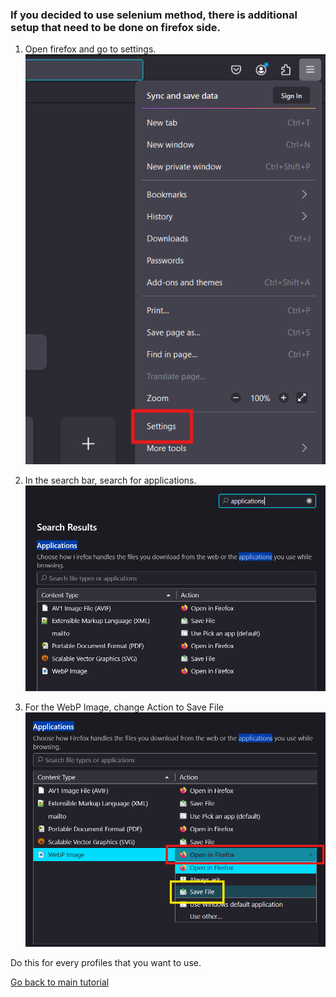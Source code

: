 ### If you decided to use selenium method, there is additional setup that need to be done on firefox side.

1. Open firefox and go to settings.
![alt text](image-1.png)

2. In the search bar, search for applications. 
![alt text](image.png)

3. For the WebP Image, change Action to Save File
![alt text](image-2.png)

Do this for every profiles that you want to use.

[Go back to main tutorial](https://github.com/HaiziIzzudin/un-limitd-gen-ai-images)